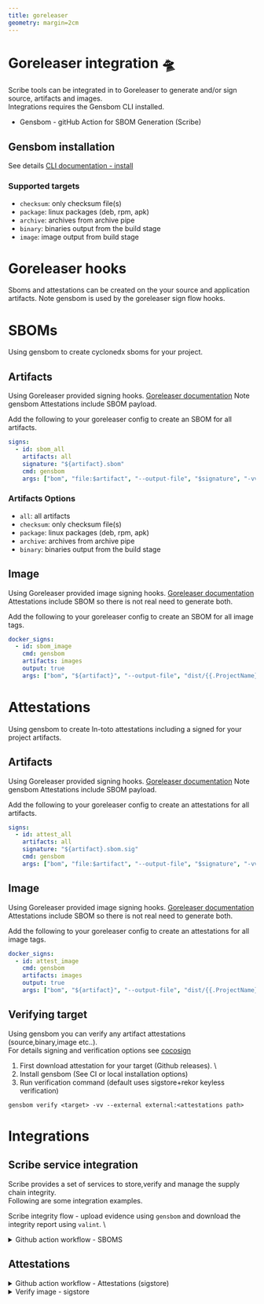 ```yaml
---
title: goreleaser
geometry: margin=2cm
---
```

# Goreleaser integration 🛸
Scribe tools can be integrated in to Goreleaser to generate and/or sign source,
artifacts and images. \
Integrations requires the Gensbom CLI installed.
* Gensbom - gitHub Action for SBOM Generation (Scribe) 

## Gensbom installation
See details [CLI documentation - install ](../cli/gensbom/docs/installation.md)

### Supported targets
* `checksum`: only checksum file(s)
* `package`:  linux packages (deb, rpm, apk)
* `archive`:  archives from archive pipe
* `binary`:   binaries output from the build stage
* `image`: image output from build stage

# Goreleaser hooks
Sboms and attestations can be created on the your source and application artifacts.
Note gensbom is used by the goreleaser sign flow hooks.

# SBOMs
Using gensbom to create cyclonedx sboms for your project.

## Artifacts
Using Goreleaser provided signing hooks.
[Goreleaser documentation](https://goreleaser.com/customization/sign/)
Note gensbom Attestations include SBOM payload.

Add the following to your goreleaser config to create an SBOM for all artifacts.
```YAML
signs:
  - id: sbom_all
    artifacts: all
    signature: "${artifact}.sbom"
    cmd: gensbom
    args: ["bom", "file:$artifact", "--output-file", "$signature", "-vv", "-f"]
```

### Artifacts Options
* `all`: all artifacts
* `checksum`: only checksum file(s)
* `package`:  linux packages (deb, rpm, apk)
* `archive`:  archives from archive pipe
* `binary`:   binaries output from the build stage


## Image
Using Goreleaser provided image signing hooks.
[Goreleaser documentation](https://goreleaser.com/customization/docker_sign/)
Attestations include SBOM so there is not real need to generate both.

Add the following to your goreleaser config to create an SBOM for all image tags.
```YAML
docker_signs:
  - id: sbom_image
    cmd: gensbom
    artifacts: images
    output: true
    args: ["bom", "${artifact}", "--output-file", "dist/{{.ProjectName}}_{{ .Tag }}.image.sbom", "-vv", "-f"]
```


# Attestations
Using gensbom to create In-toto attestations including a signed for your project artifacts.


## Artifacts
Using Goreleaser provided signing hooks.
[Goreleaser documentation](https://goreleaser.com/customization/sign/)
Note gensbom Attestations include SBOM payload.

Add the following to your goreleaser config to create an attestations for all artifacts.
```YAML
signs:
  - id: attest_all
    artifacts: all
    signature: "${artifact}.sbom.sig"
    cmd: gensbom
    args: ["bom", "file:$artifact", "--output-file", "$signature", "-vv", "-f", "--format", "attest"]
```

## Image
Using Goreleaser provided image signing hooks.
[Goreleaser documentation](https://goreleaser.com/customization/docker_sign/)
Attestations include SBOM so there is not real need to generate both.

Add the following to your goreleaser config to create an attestations for all image tags.
```YAML
docker_signs:
  - id: attest_image
    cmd: gensbom
    artifacts: images
    output: true
    args: ["bom", "${artifact}", "--output-file", "dist/{{.ProjectName}}_{{ .Tag }}.image.sbom.sig", "-vv", "-f", "--format", "attest"]
```

## Verifying target
Using gensbom you can verify any artifact attestations (source,binary,image etc..). \
For details signing and verification options see [cocosign](https://github.com/scribe-security/cocosign) 

1) First download attestation for your target (Github releases). \
2) Install gensbom (See CI or local installation options)
3) Run verification command (default uses sigstore+rekor keyless verification)
```shell
gensbom verify <target> -vv --external external:<attestations path>
```

# Integrations
## Scribe service integration
Scribe provides a set of services to store,verify and manage the supply chain integrity. \
Following are some integration examples.

Scribe integrity flow - upload evidence using `gensbom` and download the integrity report using `valint`. \

<details>
  <summary> Github action workflow - SBOMS </summary>

Full workflow example of a workflow, upload sbom evidence on source,binaries and images using gensbom and download report using valint.

`release.yaml`
```YAML
name: release

on:
  push:
    tags:
      - 'v*'
    
permissions:
   contents: write
   packages: write

jobs:
  release:
    runs-on: ubuntu-latest
    steps:
            - uses: actions/checkout@v2
        with:
          fetch-depth: 0

      - uses: actions/setup-go@v3
        with:
          go-version: 1.18

      - uses: scribe-security/actions/installer@master
        with:
          tools: gensbom

      - uses: docker/login-action@v2 
        with:
          username: ${{ secrets.registry_username }}
          password: ${{ secrets.registry_password }}


      - uses: goreleaser/goreleaser-action@v3
        id: release
        with:
          version: latest
          args: release  --debug --rm-dist
        env:
          GITHUB_TOKEN: ${{ secrets.GITHUB_TOKEN }}
          GENSBOM_SCRIBE_AUTH0_CLIENTID:  ${{ secrets.clientid }}
          GENSBOM_SCRIBE_AUTH0_CLIENTSECRET: ${{ secrets.clientsecret }}
          GENSBOM_SCRIBE_ENABLE: true

      - name: Valint - download report
        id: valint_report
        uses: scribe-security/actions/valint/report@master
        with:
           verbose: 3
           scribe-enable: true
           scribe-client-id: ${{ secrets.clientid }}
           scribe-client-secret: ${{ secrets.clientsecret }}

      - uses: actions/upload-artifact@v2
        with:
          name: scribe-evidence
          path: |
            scribe/gensbom
            ${{ steps.valint_report.outputs.OUTPUT_PATH }}
```

`goreleaser.yaml`
```YAML
release:
  disable: true
  extra_files:
    - glob: /dist/*image*

builds:
- env:
  - CGO_ENABLED=0
  goos:
  - linux
  - darwin
  goarch:
  - amd64
  - arm64
  mod_timestamp: '{{ .CommitTimestamp }}'
  flags:
    - -trimpath
  ldflags:
    - -s -w -X main.version={{.Version}} -X main.commit={{.Commit}} -X main.date={{ .CommitDate }}

checksum:
  name_template: 'checksums.txt'

source:
  enabled: true

archives:
  - id: "{{ .ProjectName }}.tar.gz"
    name_template: '{{.ProjectName}}_{{.Version}}_{{.Os}}-{{.Arch}}'
    format_overrides:
      - goos: windows
        format: zip

signs:
  - id: sbom_all
    artifacts: all
    signature: "${artifact}.sbom"
    cmd: gensbom
    args: ["bom", "file:$artifact", "--output-file", "$signature", "-vv", "-f"]

dockers:
- image_templates:
  - 'scribesecuriy.jfrog.io/scribe-docker-public-local/goreleaser-example:latest'
  - 'scribesecuriy.jfrog.io/scribe-docker-public-local/goreleaser-example:{{ .Tag }}'
  dockerfile: Dockerfile
  build_flag_templates:
  - "--pull"
  - "--label=org.opencontainers.image.created={{.Date}}"
  - "--label=org.opencontainers.image.name={{.ProjectName}}"
  - "--label=org.opencontainers.image.revision={{.FullCommit}}"
  - "--label=org.opencontainers.image.version={{.Version}}"
  - "--label=org.opencontainers.image.source={{.GitURL}}"

docker_signs:
  - id: sbom_image
    cmd: gensbom
    artifacts: images
    output: true
    args: ["bom", "${artifact}", "--output-file", "dist/{{.ProjectName}}_{{ .Tag }}.image.sbom", "-vv", "-f"]
```
</details>


## Attestations

<details>
  <summary> Github action workflow - Attestations (sigstore) </summary>

Full workflow example of a workflow, upload attestations evidence on source,binaries and images using gensbom and download report using valint.
Note attestations use on github the sigstore-github integration using the identity of the workflow and sigstore as a CA.

`release.yaml`
```YAML
name: release

on:
  push:
    tags:
      - 'v*'
    
permissions:
   contents: write
   packages: write
   id-token: write # Needed for sigstore-github - workload identity flow

jobs:
  release:
    runs-on: ubuntu-latest
    steps:
            - uses: actions/checkout@v2
        with:
          fetch-depth: 0

      - uses: actions/setup-go@v3
        with:
          go-version: 1.18

      - uses: scribe-security/actions/installer@master
        with:
          tools: gensbom

      - uses: docker/login-action@v2 
        with:
          username: ${{ secrets.registry_username }}
          password: ${{ secrets.registry_password }}


      - uses: goreleaser/goreleaser-action@v3
        id: release
        with:
          version: latest
          args: release  --debug --rm-dist

      - uses: actions/upload-artifact@v2
        with:
          name: scribe-evidence
          path: |
            scribe/gensbom
            ${{ steps.valint_report.outputs.OUTPUT_PATH }}
```

`goreleaser.yaml`
```YAML
release:
  disable: true
  extra_files:
    - glob: /dist/*image*

builds:
- env:
  - CGO_ENABLED=0
  goos:
  - linux
  - darwin
  goarch:
  - amd64
  - arm64
  mod_timestamp: '{{ .CommitTimestamp }}'
  flags:
    - -trimpath
  ldflags:
    - -s -w -X main.version={{.Version}} -X main.commit={{.Commit}} -X main.date={{ .CommitDate }}

checksum:
  name_template: 'checksums.txt'

source:
  enabled: true

archives:
  - id: "{{ .ProjectName }}.tar.gz"
    name_template: '{{.ProjectName}}_{{.Version}}_{{.Os}}-{{.Arch}}'
    format_overrides:
      - goos: windows
        format: zip

signs:
  - id: attest_all
    artifacts: all
    signature: "${artifact}.sbom.sig"
    cmd: gensbom
    args: ["bom", "file:$artifact", "--output-file", "$signature", "-vv", "-f", "--format", "attest"]

dockers:
- image_templates:
  - 'scribesecuriy.jfrog.io/scribe-docker-public-local/goreleaser-example:latest'
  - 'scribesecuriy.jfrog.io/scribe-docker-public-local/goreleaser-example:{{ .Tag }}'
  dockerfile: Dockerfile
  build_flag_templates:
  - "--pull"
  - "--label=org.opencontainers.image.created={{.Date}}"
  - "--label=org.opencontainers.image.name={{.ProjectName}}"
  - "--label=org.opencontainers.image.revision={{.FullCommit}}"
  - "--label=org.opencontainers.image.version={{.Version}}"
  - "--label=org.opencontainers.image.source={{.GitURL}}"

docker_signs:
  - id: attest_image
    cmd: gensbom
    artifacts: images
    output: true
    args: ["bom", "${artifact}", "--output-file", "dist/{{.ProjectName}}_{{ .Tag }}.image.sbom.sig", "-vv", "-f", "--format", "attest"]
```
</details>



<details>
  <summary> Verify image - sigstore </summary>

Download your image attestations from your release page, verify the image against sigstore.

```shell
gensbom verify scribesecuriy.jfrog.io/scribe-docker-public-local/goreleaser-example:v1.2.23 -vv --external external:goreleaser-example_v1.2.23.image.sbom.sig
```

Output:
```log
INFO[0007] [enabled] rekorStorer, using storer          
INFO[0007] [enabled] fulcioVerifier, using verifer      
INFO[0007] Download success - Rekor Found cert, CN: sigstore-intermediate, Emails: [] 
INFO[0007] Verify success - TRUSTED signiture, Verifier trust: fulcioVerifier, CN: sigstore-intermediate, Emails: [], URIs: [https://github.com/scribe-security/goreleaser-example/.github/workflows/release.yml@refs/tags/v1.2.23] 
INFO[0007] Verify success - Rekor offline               
INFO[0007] Verify attestation success         
```
Note Github workload identity `https://github.com/scribe-security/goreleaser-example/.github/workflows/release.yml@refs/tags/v1.2.23`.

</details>


